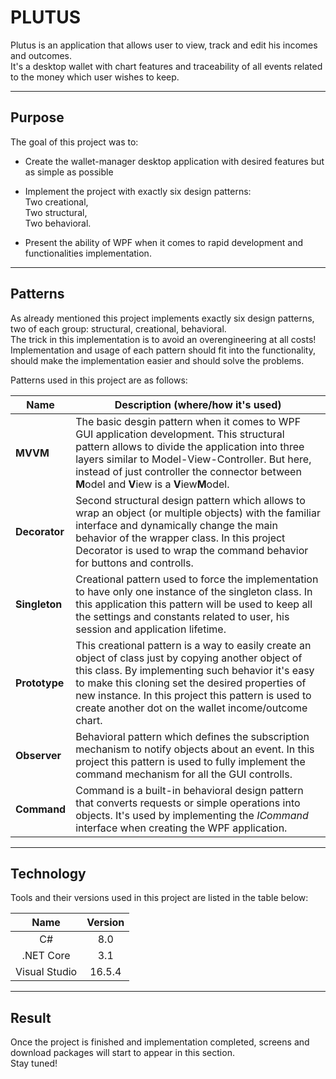 # PLUTUS #

Plutus is an application that allows user to view, track and edit his incomes and outcomes.  
It's a desktop wallet with chart features and traceability of all events related to the money which user wishes to keep.

---

## Purpose ##

The goal of this project was to:

* Create the wallet-manager desktop application with desired features but as simple as possible
* Implement the project with exactly six design patterns:  
Two creational,  
Two structural,  
Two behavioral.

* Present the ability of WPF when it comes to rapid development and functionalities implementation.

---

## Patterns ##

As already mentioned this project implements exactly six design patterns, two of each group: structural, creational, behavioral.  
The trick in this implementation is to avoid an overengineering at all costs!  
Implementation and usage of each pattern should fit into the functionality, should make the implementation easier and should solve the problems.

Patterns used in this project are as follows:

| Name | Description (where/how it's used) |
|-|-|
| **MVVM** | The basic desgin pattern when it comes to WPF GUI application development. This structural pattern allows to divide the application into three layers similar to Model-View-Controller. But here, instead of just controller the connector between **M**odel and **V**iew is a **V**iew**M**odel. |
| **Decorator** | Second structural design pattern which allows to wrap an object (or multiple objects) with the familiar interface and dynamically change the main behavior of the wrapper class. In this project Decorator is used to wrap the command behavior for buttons and controlls. |
| **Singleton** | Creational pattern used to force the implementation to have only one instance of the singleton class. In this application this pattern will be used to keep all the settings and constants related to user, his session and application lifetime. |
| **Prototype** | This creational pattern is a way to easily create an object of class just by copying another object of this class. By implementing such behavior it's easy to make this cloning set the desired properties of new instance. In this project this pattern is used to create another dot on the wallet income/outcome chart. |
| **Observer** | Behavioral pattern which defines the subscription mechanism to notify objects about an event. In this project this pattern is used to fully implement the command mechanism for all the GUI controlls. |
| **Command** | Command is a built-in behavioral design pattern that converts requests or simple operations into objects. It's used by implementing the *ICommand* interface when creating the WPF application. |

---

## Technology ##

Tools and their versions used in this project are listed in the table below:

|      Name     | Version |
|:-------------:|:-------:|
|       C#      |   8.0   |
|   .NET Core   |   3.1   |
| Visual Studio |  16.5.4 |


---

## Result ##
Once the project is finished and implementation completed, screens and download packages will start to appear in this section.  
Stay tuned!
